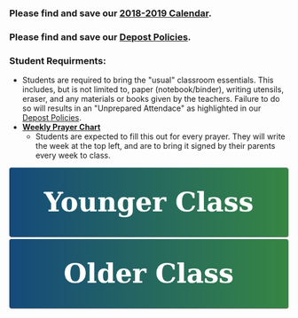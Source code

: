### Please find and save our [2018-2019 Calendar](https://drive.google.com/file/d/1zgeY8lmIBOeOVl5Ra0v05H4ZZ1aMj_EF/view?usp=sharing).

### Please find and save our [Depost Policies](https://docs.google.com/document/d/1UgzbleqABnc-ARckBHvQyn3fqIPlYzyRCML7rqby0PM/edit?usp=sharing).

### Student Requirments:
- Students are required to bring the "usual" classroom essentials. This includes, but is not limited to, paper (notebook/binder), writing utensils, eraser, and any materials or books given by the teachers. Failure to do so will results in an "Unprepared Attendace" as highlighted in our [Depost Policies](https://docs.google.com/document/d/1UgzbleqABnc-ARckBHvQyn3fqIPlYzyRCML7rqby0PM/edit?usp=sharing).
- [**Weekly Prayer Chart**](https://docs.google.com/document/d/10r8J-O0p6TzG5Q4ko5ecl6XaQtnzPT-dc2YyPzZ4t1U/edit?usp=sharing)
  - Students are expected to fill this out for every prayer. They will write the week at the top left, and are to bring it signed by their parents every week to class.

[![Younger Class](https://raw.githubusercontent.com/isocia/isocia.github.io/master/Younger%20Class/Younger.png)](https://isocia.github.io/Younger%20Class/YoungerClass)
[![Older Class](https://raw.githubusercontent.com/isocia/isocia.github.io/master/Older%20Class/Older.png)](https://isocia.github.io/Older%20Class/OlderClass)
